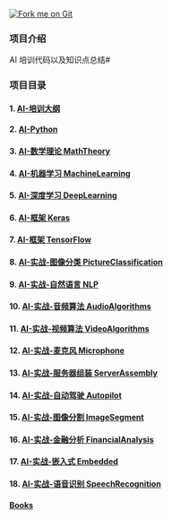 [![Fork me on Git](https://gitee.com/Ai-Train/Ai-Train/widgets/widget_6.svg)](https://github.com/JerrryLiu/AI-Trains)

### 项目介绍
AI 培训代码以及知识点总结#

### 项目目录
#### 1. [AI-培训大纲](https://github.com/JerrryLiu/AI-Trains/tree/master/AI-%E5%9F%B9%E8%AE%AD%E5%A4%A7%E7%BA%B2)
#### 2. [AI-Python](https://github.com/JerrryLiu/AI-Trains/tree/master/Python)
#### 3. [AI-数学理论 MathTheory](https://github.com/JerrryLiu/AI-Trains/tree/master/MathTheory)
#### 4. [AI-机器学习 MachineLearning](https://github.com/JerrryLiu/AI-Trains/tree/master/MachineLearning)
#### 5. [AI-深度学习 DeepLearning](https://github.com/JerrryLiu/AI-Trains/tree/master/DeepLearning)
#### 6. [AI-框架 Keras](https://github.com/JerrryLiu/AI-Trains/tree/master/Keras-Train)
#### 7. [AI-框架 TensorFlow](https://github.com/JerrryLiu/AI-Trains/tree/master/Tensorflow)
#### 8. [AI-实战-图像分类 PictureClassification](https://github.com/JerrryLiu/AI-Trains/tree/master/PictureClassification)
#### 9. [AI-实战-自然语言 NLP](https://github.com/JerrryLiu/AI-Trains/tree/master/NLP)
#### 10. [AI-实战-音频算法 AudioAlgorithms](https://github.com/JerrryLiu/AI-Trains/tree/master/AudioAlgorithms)
#### 11. [AI-实战-视频算法 VideoAlgorithms](https://github.com/JerrryLiu/AI-Trains/tree/master/VideoAlgorithms)
#### 12. [AI-实战-麦克风 Microphone](https://github.com/JerrryLiu/AI-Trains/tree/master/Microphone)
#### 13. [AI-实战-服务器组装 ServerAssembly](https://github.com/JerrryLiu/AI-Trains/tree/master/ServerAssembly)
#### 14. [AI-实战-自动驾驶 Autopilot](https://github.com/JerrryLiu/AI-Trains/tree/master/Autopilot)
#### 15. [AI-实战-图像分割 ImageSegment](https://github.com/JerrryLiu/AI-Trains/tree/master/ImageSegment)
#### 16. [AI-实战-金融分析 FinancialAnalysis](https://github.com/JerrryLiu/AI-Trains/tree/master/FinancialAnalysis)
#### 17. [AI-实战-嵌入式 Embedded](https://github.com/JerrryLiu/AI-Trains/tree/master/Embedded)
#### 18. [AI-实战-语音识别 SpeechRecognition](https://github.com/JerrryLiu/AI-Trains/tree/master/SpeechRecognition)
#### [Books](https://github.com/JerrryLiu/AI-Trains/tree/master/Books)